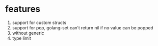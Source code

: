 # features
1. support for custom structs
2. support for pop, golang-set can't return nil if no value can be popped
3. without generic
4. type limit